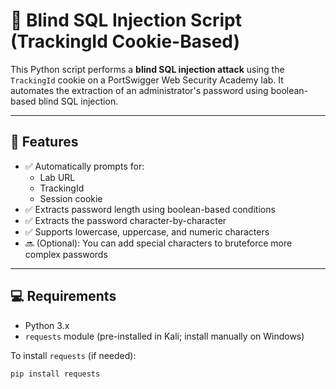 # 🔐 Blind SQL Injection Script (TrackingId Cookie-Based)

This Python script performs a **blind SQL injection attack** using the `TrackingId` cookie on a PortSwigger Web Security Academy lab. 
It automates the extraction of an administrator's password using boolean-based blind SQL injection.

---

## 🚀 Features

- ✅ Automatically prompts for:
  - Lab URL
  - TrackingId
  - Session cookie
- ✅ Extracts password length using boolean-based conditions
- ✅ Extracts the password character-by-character
- ✅ Supports lowercase, uppercase, and numeric characters
- 🔜 (Optional): You can add special characters to bruteforce more complex passwords

---

## 💻 Requirements

- Python 3.x
- `requests` module (pre-installed in Kali; install manually on Windows)

To install `requests` (if needed):

```bash
pip install requests
